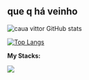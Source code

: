 ## que q há veinho
![caua vittor GitHub stats](https://github-readme-stats.vercel.app/api?username=cauavittor&show_icons=true&theme=dark)

[![Top Langs](https://github-readme-stats.vercel.app/api/top-langs/?username=cauavittor&layout=compact&theme=dark)](https://github.com/cauavittor/github-readme-stats)


<p><strong>My Stacks:</strong></p> 
<a href="https://skillicons.dev">
    <img src="https://skillicons.dev/icons?i=java,spring,js,nodejs,nextjs,react,ts,git,github,mysql,docker," /> 
</a>

